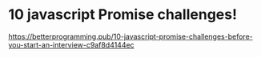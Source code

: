 # 10 javascript Promise challenges!

https://betterprogramming.pub/10-javascript-promise-challenges-before-you-start-an-interview-c9af8d4144ec
